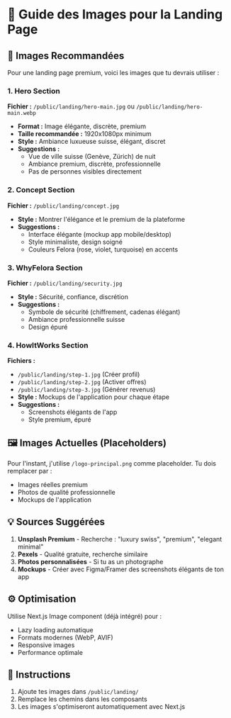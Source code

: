 # 📸 Guide des Images pour la Landing Page

## 🎨 Images Recommandées

Pour une landing page premium, voici les images que tu devrais utiliser :

### 1. **Hero Section**
**Fichier :** `/public/landing/hero-main.jpg` ou `/public/landing/hero-main.webp`
- **Format :** Image élégante, discrète, premium
- **Taille recommandée :** 1920x1080px minimum
- **Style :** Ambiance luxueuse suisse, élégant, discret
- **Suggestions :** 
  - Vue de ville suisse (Genève, Zürich) de nuit
  - Ambiance premium, discrète, professionnelle
  - Pas de personnes visibles directement

### 2. **Concept Section**
**Fichier :** `/public/landing/concept.jpg`
- **Style :** Montrer l'élégance et le premium de la plateforme
- **Suggestions :**
  - Interface élégante (mockup app mobile/desktop)
  - Style minimaliste, design soigné
  - Couleurs Felora (rose, violet, turquoise) en accents

### 3. **WhyFelora Section**
**Fichier :** `/public/landing/security.jpg`
- **Style :** Sécurité, confiance, discrétion
- **Suggestions :**
  - Symbole de sécurité (chiffrement, cadenas élégant)
  - Ambiance professionnelle suisse
  - Design épuré

### 4. **HowItWorks Section**
**Fichiers :** 
- `/public/landing/step-1.jpg` (Créer profil)
- `/public/landing/step-2.jpg` (Activer offres)
- `/public/landing/step-3.jpg` (Générer revenus)
- **Style :** Mockups de l'application pour chaque étape
- **Suggestions :** 
  - Screenshots élégants de l'app
  - Style premium, épuré

## 🖼️ Images Actuelles (Placeholders)

Pour l'instant, j'utilise `/logo-principal.png` comme placeholder. Tu dois remplacer par :
- Images réelles premium
- Photos de qualité professionnelle
- Mockups de l'application

## 💡 Sources Suggérées

1. **Unsplash Premium** - Recherche : "luxury swiss", "premium", "elegant minimal"
2. **Pexels** - Qualité gratuite, recherche similaire
3. **Photos personnalisées** - Si tu as un photographe
4. **Mockups** - Créer avec Figma/Framer des screenshots élégants de ton app

## ⚙️ Optimisation

Utilise Next.js Image component (déjà intégré) pour :
- Lazy loading automatique
- Formats modernes (WebP, AVIF)
- Responsive images
- Performance optimale

## 📝 Instructions

1. Ajoute tes images dans `/public/landing/`
2. Remplace les chemins dans les composants
3. Les images s'optimiseront automatiquement avec Next.js

